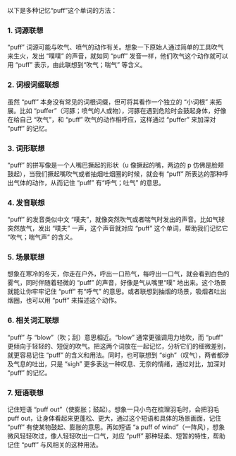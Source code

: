 以下是多种记忆“puff”这个单词的方法：

### 1. 词源联想
“puff” 词源可能与吹气、喷气的动作有关。想象一下原始人通过简单的工具吹气来生火，发出 “噗噗” 的声音，就如同 “puff” 发音一样，他们吹气这个动作就可以用 “puff” 表示，由此联想到“吹气；喘气” 等含义。 

### 2. 词根词缀联想
虽然 “puff” 本身没有常见的词根词缀，但可将其看作一个独立的 “小词根” 来拓展。比如 “puffer”（河豚；喷气的人或物），河豚在遇到危险时会鼓起身体，好像在给自己 “吹气”，和 “puff” 吹气的动作相呼应，这样通过 “puffer” 来加深对 “puff” 的记忆。 

### 3. 词形联想
“puff” 的拼写像是一个人嘴巴撅起的形状（u 像撅起的嘴，两边的 p 仿佛是脸颊鼓起），当我们撅起嘴吹气或者抽烟吐烟圈的时候，就会有 “puff” 所表达的那种呼出气体的动作，从而记住 “puff” 有“呼气；吐气” 的意思。 

### 4. 发音联想
“puff” 的发音类似中文 “噗夫”，就像突然吹气或者喘气时发出的声音。比如气球突然放气，发出 “噗夫” 一声，这个声音就对应 “puff” 这个单词，帮助我们记忆它 “吹气；喘气声” 的含义。 

### 5. 场景联想
想象在寒冷的冬天，你走在户外，呼出一口热气，每呼出一口气，就会看到白色的雾气，同时伴随着轻微的 “puff” 的声音，好像是气从嘴里“噗” 地出来。这个场景就能让你牢牢记住 “puff” 有“呼气” 的意思。或者联想到抽烟的场景，吸烟者吐出烟圈，也可以用 “puff” 来描述这个动作。 

### 6. 相关词汇联想
“puff” 与 “blow”（吹；刮）意思相近。“blow” 通常更强调用力地吹，而 “puff” 更倾向于轻轻的、短促的吹气。把这两个词放在一起记忆，分析它们的细微差别，就更容易记住 “puff” 的含义和用法。同时，也可联想到 “sigh”（叹气），两者都涉及气息的吐出，只是 “sigh” 更多表达一种叹息、无奈的情绪，通过对比，加深对 “puff” 的记忆。 

### 7. 短语联想
记住短语 “puff out”（使膨胀；鼓起）。想象一只小鸟在梳理羽毛时，会把羽毛 puff out，让身体看起来更蓬松、更大，通过这个短语和具体的场景画面，记住 “puff” 有使某物鼓起、膨胀的意思。再如短语 “a puff of wind”（一阵风），想象微风轻轻吹过，像人轻轻吹出一口气，对应 “puff” 那种轻柔、短暂的特性，帮助记住 “puff” 与风相关的这种用法。 